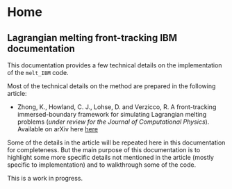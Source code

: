 
# Home

## Lagrangian melting front-tracking IBM documentation

This documentation provides a few technical details on the implementation of the `melt_IBM` code.

Most of the technical details on the method are prepared in the following article:

- Zhong, K., Howland, C. J., Lohse, D. and Verzicco, R. A front-tracking immersed-boundary framework for simulating Lagrangian melting problems (*under review for the Journal of Computational Physics*). Available on arXiv here [here](https://arxiv.org/abs/2409.20244)

Some of the details in the article will be repeated here in this documentation for completeness. But the main purpose of this documentation is to highlight some more specific details not mentioned in the article (mostly specific to implementation) and to walkthrough some of the code.

This is a work in progress.